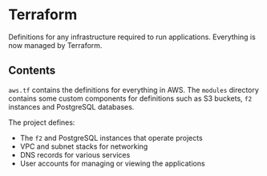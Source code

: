 # Terraform

Definitions for any infrastructure required to run applications. Everything is
now managed by Terraform.

## Contents

`aws.tf` contains the definitions for everything in AWS. The `modules`
directory contains some custom components for definitions such as S3 buckets,
`f2` instances and PostgreSQL databases.

The project defines:

* The `f2` and PostgreSQL instances that operate projects
* VPC and subnet stacks for networking
* DNS records for various services
* User accounts for managing or viewing the applications
